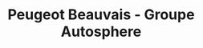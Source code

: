---
title: "Peugeot Beauvais - Groupe Autosphere"
url: /beauvais/peugeot-beauvais-groupe-autosphere/
shop: voiture
---